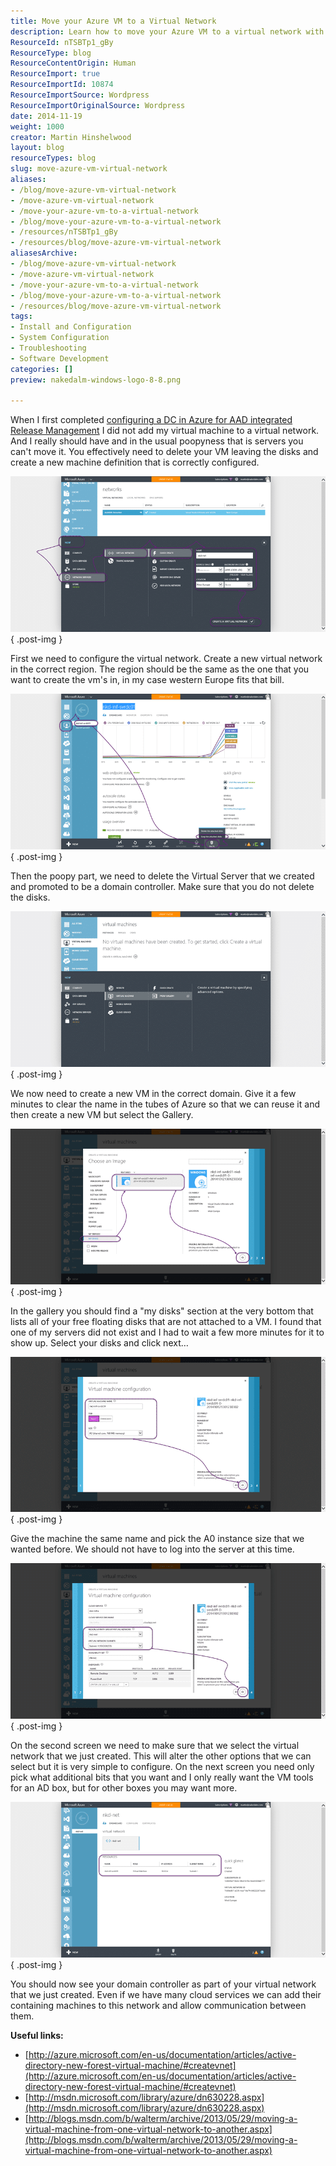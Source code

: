 ```yaml
---
title: Move your Azure VM to a Virtual Network
description: Learn how to move your Azure VM to a virtual network with this step-by-step guide. Optimize your setup for better performance and connectivity!
ResourceId: nTSBTp1_gBy
ResourceType: blog
ResourceContentOrigin: Human
ResourceImport: true
ResourceImportId: 10874
ResourceImportSource: Wordpress
ResourceImportOriginalSource: Wordpress
date: 2014-11-19
weight: 1000
creator: Martin Hinshelwood
layout: blog
resourceTypes: blog
slug: move-azure-vm-virtual-network
aliases:
- /blog/move-azure-vm-virtual-network
- /move-azure-vm-virtual-network
- /move-your-azure-vm-to-a-virtual-network
- /blog/move-your-azure-vm-to-a-virtual-network
- /resources/nTSBTp1_gBy
- /resources/blog/move-azure-vm-virtual-network
aliasesArchive:
- /blog/move-azure-vm-virtual-network
- /move-azure-vm-virtual-network
- /move-your-azure-vm-to-a-virtual-network
- /blog/move-your-azure-vm-to-a-virtual-network
- /resources/blog/move-azure-vm-virtual-network
tags:
- Install and Configuration
- System Configuration
- Troubleshooting
- Software Development
categories: []
preview: nakedalm-windows-logo-8-8.png

---
```

When I first completed [configuring a DC in Azure for AAD integrated Release Management](http://nkdagility.com/configuring-dc-azure-aad-integrated-release-management/) I did not add my virtual machine to a virtual network. And I really should have and in the usual poopyness that is servers you can't move it. You effectively need to delete your VM leaving the disks and create a new machine definition that is correctly configured.

![clip_image001](images/clip-image0011-1-1.png "clip_image001")
{ .post-img }

First we need to configure the virtual network. Create a new virtual network in the correct region. The region should be the same as the one that you want to create the vm's in, in my case western Europe fits that bill.

![clip_image002](images/clip-image0021-2-2.png "clip_image002")
{ .post-img }

Then the poopy part, we need to delete the Virtual Server that we created and promoted to be a domain controller. Make sure that you do not delete the disks.

![clip_image003](images/clip-image0031-3-3.png "clip_image003")
{ .post-img }

We now need to create a new VM in the correct domain. Give it a few minutes to clear the name in the tubes of Azure so that we can reuse it and then create a new VM but select the Gallery.

![clip_image004](images/clip-image0041-4-4.png "clip_image004")
{ .post-img }

In the gallery you should find a "my disks" section at the very bottom that lists all of your free floating disks that are not attached to a VM. I found that one of my servers did not exist and I had to wait a few more minutes for it to show up. Select your disks and click next…

![clip_image005](images/clip-image0051-5-5.png "clip_image005")
{ .post-img }

Give the machine the same name and pick the A0 instance size that we wanted before. We should not have to log into the server at this time.

![clip_image006](images/clip-image0061-6-6.png "clip_image006")
{ .post-img }

On the second screen we need to make sure that we select the virtual network that we just created. This will alter the other options that we can select but it is very simple to configure. On the next screen you need only pick what additional bits that you want and I only really want the VM tools for an AD box, but for other boxes you may want more.

![clip_image007](images/clip-image0071-7-7.png "clip_image007")
{ .post-img }

You should now see your domain controller as part of your virtual network that we just created. Even if we have many cloud services we can add their containing machines to this network and allow communication between them.

**Useful links:**

- [http://azure.microsoft.com/en-us/documentation/articles/active-directory-new-forest-virtual-machine/#createvnet](http://azure.microsoft.com/en-us/documentation/articles/active-directory-new-forest-virtual-machine/#createvnet)
- [http://msdn.microsoft.com/library/azure/dn630228.aspx](http://msdn.microsoft.com/library/azure/dn630228.aspx)
- [http://blogs.msdn.com/b/walterm/archive/2013/05/29/moving-a-virtual-machine-from-one-virtual-network-to-another.aspx](http://blogs.msdn.com/b/walterm/archive/2013/05/29/moving-a-virtual-machine-from-one-virtual-network-to-another.aspx)
